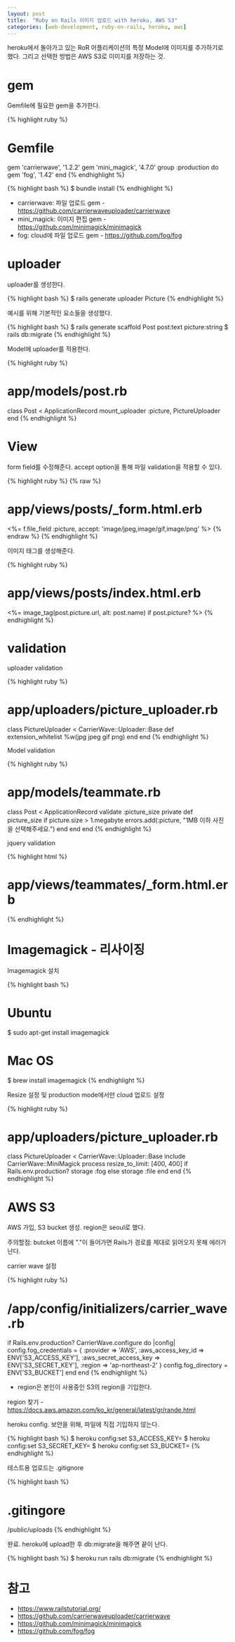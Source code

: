 ```yaml
---
layout: post
title:  "Ruby on Rails 이미지 업로드 with heroku, AWS S3"
categories: [web-development, ruby-on-rails, heroku, aws]
---
```


heroku에서 돌아가고 있는 RoR 어플리케이션의 특정 Model에 이미지를 추가하기로 했다. 
그리고 선택한 방법은 AWS S3로 이미지를 저장하는 것. 

# gem

Gemfile에 필요한 gem을 추가한다. 

{% highlight ruby %}
# Gemfile
gem 'carrierwave', '1.2.2'
gem 'mini_magick', '4.7.0'
group :production do
    gem 'fog', '1.42'
end
{% endhighlight %}

{% highlight bash %}
$ bundle install
{% endhighlight %}

* carrierwave: 파일 업로드 gem - <https://github.com/carrierwaveuploader/carrierwave>
* mini_magick: 이미지 편집 gem - <https://github.com/minimagick/minimagick>
* fog: cloud에 파일 업로드 gem - <https://github.com/fog/fog>

# uploader

uploader를 생성한다. 

{% highlight bash %}
$ rails generate uploader Picture
{% endhighlight %}

예시를 위해 기본적인 요소들을 생성했다. 

{% highlight bash %}
$ rails generate scaffold Post post:text picture:string
$ rails db:migrate
{% endhighlight %}

Model에 uploader를 적용한다. 

{% highlight ruby %}
# app/models/post.rb
class Post < ApplicationRecord
    mount_uploader :picture, PictureUploader
end
{% endhighlight %}

# View

form field를 수정해준다. 
accept option을 통해 파일 validation을 적용할 수 있다. 

{% highlight ruby %}
{% raw %}
# app/views/posts/_form.html.erb
<%= f.file_field :picture, accept: 'image/jpeg,image/gif,image/png' %>
{% endraw %}
{% endhighlight %}

이미지 태그를 생성해준다. 

{% highlight ruby %}
# app/views/posts/index.html.erb
<%= image_tag(post.picture.url, alt: post.name) if post.picture? %>
{% endhighlight %}

# validation

uploader validation 

{% highlight ruby %}
# app/uploaders/picture_uploader.rb
class PictureUploader < CarrierWave::Uploader::Base
    def extension_whitelist
        %w(jpg jpeg gif png)
    end
end
{% endhighlight %}

Model validation 

{% highlight ruby %}
# app/models/teammate.rb
class Post < ApplicationRecord
  validate  :picture_size
  private
    def picture_size
      if picture.size > 1.megabyte
        errors.add(:picture, "1MB 이하 사진을 선택해주세요.")
      end
    end
end
{% endhighlight %}

jquery validation 

{% highlight html %}
# app/views/teammates/_form.html.erb
<script type="text/javascript">
  $('#post_picture').bind('change', function() {
    var pictureSize = this.files[0].size/1024/1024;
    if (pictureSize > 1) {
      alert('1MB 이하 사진을 선택해주세요.');
    }
  });
</script>
{% endhighlight %}


# Imagemagick - 리사이징

Imagemagick 설치 

{% highlight bash %}
# Ubuntu
$ sudo apt-get install imagemagick
# Mac OS
$ brew install imagemagick
{% endhighlight %}

Resize 설정 및 production mode에서만 cloud 업로드 설정 

{% highlight ruby %}
# app/uploaders/picture_uploader.rb
class PictureUploader < CarrierWave::Uploader::Base
    include CarrierWave::MiniMagick
    process resize_to_limit: [400, 400]
    if Rails.env.production?
        storage :fog
    else
        storage :file
    end
end
{% endhighlight %}

# AWS S3

AWS 가입, S3 bucket 생성. 
region은 seoul로 했다. 

주의할점: butcket 이름에 "."이 들어가면 Rails가 경로를 제대로 읽어오지 못해 에러가 난다. 

carrier wave 설정 

{% highlight ruby %}
# /app/config/initializers/carrier_wave.rb
if Rails.env.production?
  CarrierWave.configure do |config|
    config.fog_credentials = {
      :provider              => 'AWS',
      :aws_access_key_id     => ENV['S3_ACCESS_KEY'],
      :aws_secret_access_key => ENV['S3_SECRET_KEY'],
      :region                => 'ap-northeast-2'
    }
    config.fog_directory     =  ENV['S3_BUCKET']
  end
end
{% endhighlight %}

* region은 본인이 사용중인 S3의 region을 기입한다. 

region 찾기 - <https://docs.aws.amazon.com/ko_kr/general/latest/gr/rande.html>

heroku config. 보안을 위해, 파일에 직접 기입하지 않는다. 

{% highlight bash %}
$ heroku config:set S3_ACCESS_KEY=<access key>
$ heroku config:set S3_SECRET_KEY=<secret key>
$ heroku config:set S3_BUCKET=<bucket name>
{% endhighlight %}

테스트용 업로드는 .gitignore 

{% highlight bash %}
# .gitingore
/public/uploads
{% endhighlight %}


완료. 
heroku에 upload한 후 db:migrate을 해주면 끝이 난다. 

{% highlight bash %}
$ heroku run rails db:migrate
{% endhighlight %}

# 참고

* <https://www.railstutorial.org/>
* <https://github.com/carrierwaveuploader/carrierwave>
* <https://github.com/minimagick/minimagick>
* <https://github.com/fog/fog>